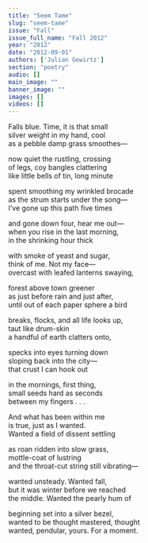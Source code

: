 ```yaml
---
title: "Seem Tame"
slug: "seem-tame"
issue: "Fall"
issue_full_name: "Fall 2012"
year: "2012"
date: "2012-09-01"
authors: ['Julian Gewirtz']
section: "poetry"
audio: []
main_image: ""
banner_image: ""
images: []
videos: []
---
```

Falls blue. Time, it is that small  
silver weight in my hand, cool  
as a pebble damp grass smoothes— 

now quiet the rustling, crossing  
of legs, coy bangles clattering  
like little bells of tin, long minute

spent smoothing my wrinkled brocade  
as the strum starts under the song—  
I’ve gone up this path five times

and gone down four, hear me out—  
when you rise in the last morning,  
in the shrinking hour thick

with smoke of yeast and sugar,  
think of me. Not my face—  
overcast with leafed lanterns swaying, 

forest above town greener  
as just before rain and just after,  
until out of each paper sphere a bird

breaks, flocks, and all life looks up,  
taut like drum-skin  
a handful of earth clatters onto, 

specks into eyes turning down  
sloping back into the city—  
that crust I can hook out

in the mornings, first thing,  
small seeds hard as seconds  
between my fingers . . . 

And what has been within me  
is true, just as I wanted.  
Wanted a field of dissent settling

as roan ridden into slow grass,  
mottle-coat of lustring  
and the throat-cut string still vibrating—

wanted unsteady. Wanted fall,  
but it was winter before we reached  
the middle. Wanted the pearly hum of

beginning set into a silver bezel,  
wanted to be thought mastered, thought  
wanted, pendular, yours. For a moment.


